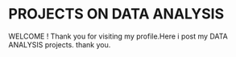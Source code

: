 # PROJECTS ON DATA ANALYSIS

WELCOME !
Thank you for visiting my profile.Here i post my DATA ANALYSIS projects.
thank you.
